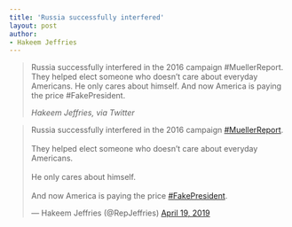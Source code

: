 ```yaml
---
title: 'Russia successfully interfered'
layout: post
author:
- Hakeem Jeffries
---
```


> Russia successfully interfered in the 2016 campaign #MuellerReport. They helped elect someone who doesn’t care about everyday Americans. He only cares about himself. And now America is paying the price #FakePresident.
>
> <cite>Hakeem Jeffries, via Twitter</cite>

<blockquote class="twitter-tweet"><p lang="en" dir="ltr">Russia successfully interfered in the 2016 campaign <a href="https://twitter.com/hashtag/MuellerReport?src=hash&amp;ref_src=twsrc%5Etfw">#MuellerReport</a>.<br><br>They helped elect someone who doesn’t care about everyday Americans.<br><br>He only cares about himself.<br><br>And now America is paying the price <a href="https://twitter.com/hashtag/FakePresident?src=hash&amp;ref_src=twsrc%5Etfw">#FakePresident</a>.</p>&mdash; Hakeem Jeffries (@RepJeffries) <a href="https://twitter.com/RepJeffries/status/1119063454260891649?ref_src=twsrc%5Etfw">April 19, 2019</a></blockquote> <script async src="https://platform.twitter.com/widgets.js" charset="utf-8"></script>
